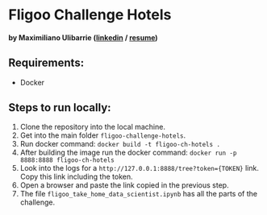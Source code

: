 # Fligoo Challenge Hotels 
#### by Maximiliano Ulibarrie ([linkedin](https://www.linkedin.com/in/maxiulibarrie) / [resume](https://maxiulibarrie.github.io/resume))

## Requirements:
- Docker

## Steps to run locally: 

1. Clone the repository into the local machine.
2. Get into the main folder `fligoo-challenge-hotels`.
3. Run docker command: `docker build -t fligoo-ch-hotels .`
4. After building the image run the docker command: `docker run -p 8888:8888 fligoo-ch-hotels`
5. Look into the logs for a `http://127.0.0.1:8888/tree?token={TOKEN}` link. Copy this link including the token. 
6. Open a browser and paste the link copied in the previous step.
7. The file `fligoo_take_home_data_scientist.ipynb` has all the parts of the challenge.

